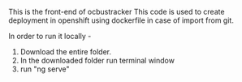 This is the front-end of ocbustracker 
This code is used to create deployment in openshift using dockerfile in case of import from git.

In order to run it locally - 
1. Download the entire folder.
2. In the downloaded folder run terminal window
3. run "ng serve"

